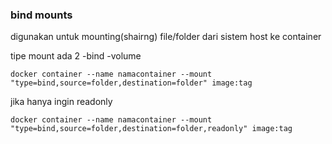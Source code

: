 ### bind mounts 
digunakan untuk mounting(shairng) file/folder dari sistem host ke container

tipe mount ada 2 
-bind
-volume

```
docker container --name namacontainer --mount "type=bind,source=folder,destination=folder" image:tag
```

jika hanya ingin readonly 
```
docker container --name namacontainer --mount "type=bind,source=folder,destination=folder,readonly" image:tag
```

